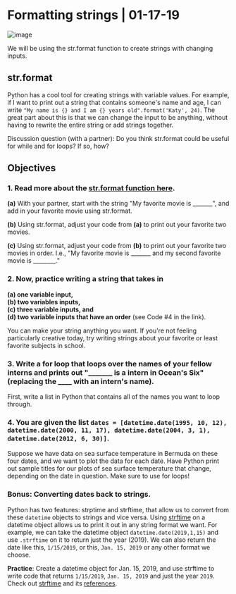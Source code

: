 # Formatting strings | 01-17-19

![image](http://bransonswildworld.com/wp-content/uploads/2014/06/hermit-crab.png)

We will be using the str.format function to create strings with changing inputs.

## str.format
Python has a cool tool for creating strings with variable values. 
For example, if I want to print out a string that contains someone's name and age, I can write `"My name is {} and I am {} years old".format('Katy', 24)`. The great part about this is that we can change the input to be anything, without having to rewrite the entire string or add strings together.

Discussion question (with a partner): Do you think str.format could be useful for while and for loops? If so, how?

## Objectives

### 1. Read more about the [str.format function here](https://www.geeksforgeeks.org/python-format-function/). 
  
  **(a)** With your partner, start with the string "My favorite movie is _______", and add in your favorite movie using str.format.
  
  **(b)** Using str.format, adjust your code from **(a)** to print out your favorite two movies.
  
  **(c)** Using str.format, adjust your code from **(b)** to print out your favorite two movies in order. I.e., "My favorite movie is _______ and my second favorite movie is ________." 
  
### 2. Now, practice writing a string that takes in 
  **(a) one variable input, 
  <br/> (b) two variables inputs, 
  <br/> (c) three variable inputs, and 
  <br/> (d) two variable inputs that have an order**  (see Code #4 in the link). 
  
  You can make your string anything you want. If you're not feeling particularly creative today, try writing strings about your favorite or least favorite subjects in school.
  
### 3. Write a for loop that loops over the names of your fellow interns and prints out "_______ is a intern in Ocean's Six" (replacing the ____ with an intern's name).

First, write a list in Python that contains all of the names you want to loop through.


### 4. You are given the list `dates = [datetime.date(1995, 10, 12), datetime.date(2000, 11, 17), datetime.date(2004, 3, 1), datetime.date(2012, 6, 30)]`. 
Suppose we have data on sea surface temperature in Bermuda on these four dates, and we want to plot the data for each date. Have Python print out sample titles for our plots of sea surface temperature that change, depending on the date in question. Make sure to use for loops! 

### Bonus: Converting dates back to strings.
  Python has two features: strptime and strftime, that allow us to convert from these `datetime` objects to strings and vice versa. Using [strftime](https://www.programiz.com/python-programming/datetime/strftime) on a datetime object allows us to print it out in any string format we want. For example, we can take the datetime object `datetime.date(2019,1,15)` and use `.strftime` on it to return just the year (2019). We can also return the date like this, `1/15/2019`, or this, `Jan. 15, 2019` or any other format we choose. 
  
  **Practice**: Create a datetime object for Jan. 15, 2019, and use strftime to write code that returns `1/15/2019`, `Jan. 15, 2019` and just the year `2019`. Check out [strftime](https://www.programiz.com/python-programming/datetime/strftime) and its [references](http://strftime.org/). 
  
